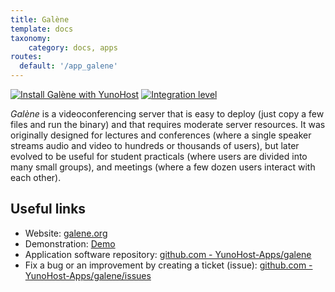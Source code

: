 ```yaml
---
title: Galène
template: docs
taxonomy:
    category: docs, apps
routes:
  default: '/app_galene'
---
```


[![Install Galène with YunoHost](https://install-app.yunohost.org/install-with-yunohost.svg)](https://install-app.yunohost.org/?app=galene) [![Integration level](https://dash.yunohost.org/integration/galene.svg)](https://dash.yunohost.org/appci/app/galene)

*Galène* is a videoconferencing server that is easy to deploy (just copy a few files and run the binary) and that requires moderate server resources. It was originally designed for lectures and conferences (where a single speaker streams audio and video to hundreds or thousands of users), but later evolved to be useful for student practicals (where users are divided into many small groups), and meetings (where a few dozen users interact with each other). 

## Useful links

+ Website: [galene.org](https://galene.org/)
+ Demonstration: [Demo](https://galene.org:8443/)
+ Application software repository: [github.com - YunoHost-Apps/galene](https://github.com/YunoHost-Apps/galene_ynh)
+ Fix a bug or an improvement by creating a ticket (issue): [github.com - YunoHost-Apps/galene/issues](https://github.com/YunoHost-Apps/galene_ynh/issues)
